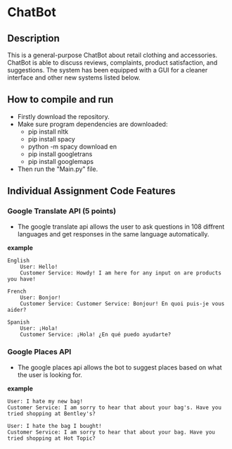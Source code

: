 # ChatBot

## Description
This is a general-purpose ChatBot about retail clothing and accessories. ChatBot is able to discuss reviews, complaints, product satisfaction, and suggestions. The system has been equipped with a GUI for a cleaner interface and other new systems listed below.

## How to compile and run
- Firstly download the repository.
- Make sure program dependencies are downloaded:
    - pip install nltk
    - pip install spacy
    - python -m spacy download en
    - pip install googletrans
    - pip install googlemaps
- Then run the "Main.py" file.

## Individual Assignment Code Features
### Google Translate API (5 points)
- The google translate api allows the user to ask questions in 108 diffrent languages and get responses in the same language automatically.

**example**

    English
        User: Hello!
        Customer Service: Howdy! I am here for any input on are products you have!

    French
        User: Bonjor!
        Customer Service: Customer Service: Bonjour! En quoi puis-je vous aider?
    
    Spanish
        User: ¡Hola!
        Customer Service: ¡Hola! ¿En qué puedo ayudarte?

### Google Places API
- The google places api allows the bot to suggest places based on what the user is looking for.

**example**

    User: I hate my new bag!
    Customer Service: I am sorry to hear that about your bag's. Have you tried shopping at Bentley's?

    User: I hate the bag I bought!
    Customer Service: I am sorry to hear that about your bag. Have you tried shopping at Hot Topic?
